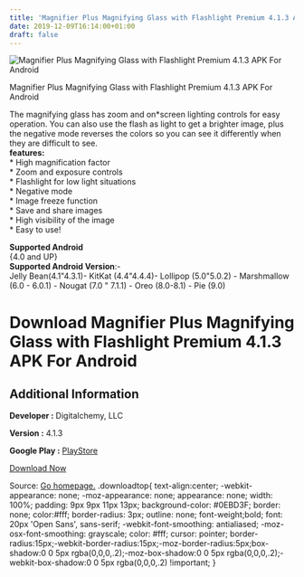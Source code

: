 ```yaml
---
title: 'Magnifier Plus Magnifying Glass with Flashlight Premium 4.1.3 APK For Android'
date: 2019-12-09T16:14:00+01:00
draft: false
---
```


![Magnifier Plus Magnifying Glass with Flashlight Premium 4.1.3 APK For Android](https://i0.wp.com/apkhome.net/wp-content/uploads/2019/12/Magnifier-Plus-Magnifying-Glass-with-Flashlight-Premium-4.1.3.png "Magnifier Plus Magnifying Glass with Flashlight Premium 4.1.3 APK For Android")

  

Magnifier Plus Magnifying Glass with Flashlight Premium 4.1.3 APK For Android

The magnifying glass has zoom and on\*screen lighting controls for easy operation. You can also use the flash as light to get a brighter image, plus the negative mode reverses the colors so you can see it differently when they are difficult to see.  
**features:**  
\* High magnification factor  
\* Zoom and exposure controls  
\* Flashlight for low light situations  
\* Negative mode  
\* Image freeze function  
\* Save and share images  
\* High visibility of the image  
\* Easy to use!

**Supported Android**  
{4.0 and UP}  
**Supported Android Version**:-  
Jelly Bean(4.1"4.3.1)- KitKat (4.4"4.4.4)- Lollipop (5.0"5.0.2) - Marshmallow (6.0 - 6.0.1) - Nougat (7.0 " 7.1.1) - Oreo (8.0-8.1) - Pie (9.0)

Download Magnifier Plus Magnifying Glass with Flashlight Premium 4.1.3 APK For Android
======================================================================================

Additional Information
----------------------

**Developer :** Digitalchemy, LLC

**Version :** 4.1.3

**Google Play :** [PlayStore](https://play.google.com/store/apps/details?id=mmapps.mobile.magnifier&hl=en-GB)

  

[Download Now](https://store4app.co/post/magnifier-plus-magnifying-glass-with-flashlight-premium-4-1-3-apk-for-android_1575904117)

  
Source: [Go homepage.](https://store4app.co/post/magnifier-plus-magnifying-glass-with-flashlight-premium-4-1-3-apk-for-android_1575904117) .downloadtop{ text-align:center; -webkit-appearance: none; -moz-appearance: none; appearance: none; width: 100%; padding: 9px 9px 11px 13px; background-color: #0EBD3F; border: none; color:#fff; border-radius: 3px; outline: none; font-weight;bold; font: 20px 'Open Sans', sans-serif; -webkit-font-smoothing: antialiased; -moz-osx-font-smoothing: grayscale; color: #fff; cursor: pointer; border-radius:15px;-webkit-border-radius:15px;-moz-border-radius:5px;box-shadow:0 0 5px rgba(0,0,0,.2);-moz-box-shadow:0 0 5px rgba(0,0,0,.2);-webkit-box-shadow:0 0 5px rgba(0,0,0,.2) !important; }